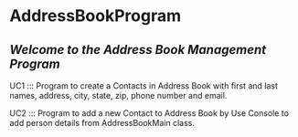 # AddressBookProgram
***Welcome to the Address Book Management Program***
---------------------------------------------------------------------

UC1 ::: Program to create a Contacts in Address Book with first and last names, address, city, state, zip, phone number and email.

UC2 ::: Program to add a new Contact to Address Book by Use Console to add person details from AddressBookMain class.
